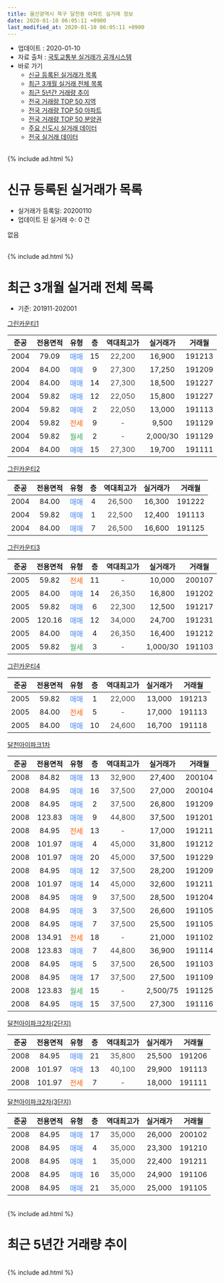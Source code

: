 ```yaml
---
title: 울산광역시 북구 달천동 아파트 실거래 정보
date: 2020-01-10 06:05:11 +0900
last_modified_at: 2020-01-10 06:05:11 +0900
---
```


* 업데이트 : 2020-01-10
* 자료 출처 : [국토교통부 실거래가 공개시스템](http://rt.molit.go.kr)
* 바로 가기
    * [신규 등록된 실거래가 목록](#신규-등록된-실거래가-목록)
    * [최근 3개월 실거래 전체 목록](#최근-3개월-실거래-전체-목록)
    * [최근 5년간 거래량 추이](#최근-5년간-거래량-추이)
    * [전국 거래량 TOP 50 지역](https://inasie.github.io/apt-trade-info/최근-3개월-전국에서-가장-거래가-많이-발생한-지역)
    * [전국 거래량 TOP 50 아파트](https://inasie.github.io/apt-trade-info/최근-3개월-전국에서-가장-거래가-많이-발생한-아파트)
    * [전국 거래량 TOP 50 분양권](https://inasie.github.io/apt-trade-info/최근-3개월-전국에서-가장-거래가-많이-발생한-분양권)
    * [주요 신도시 실거래 데이터](https://inasie.github.io/apt-trade-info/주요-신도시)
    * [전국 실거래 데이터](https://inasie.github.io/apt-trade-info/전국)
<br>
{% include ad.html %}
<br>

# 신규 등록된 실거래가 목록
* 실거래가 등록일: 20200110
* 업데이트 된 실거래 수: 0 건

없음

<br>
{% include ad.html %}
<br>

# 최근 3개월 실거래 전체 목록
* 기준: 201911-202001


[그린카운티1](https://search.naver.com/search.naver?query=%EC%9A%B8%EC%82%B0%EA%B4%91%EC%97%AD%EC%8B%9C+%EB%B6%81%EA%B5%AC+%EB%8B%AC%EC%B2%9C%EB%8F%99+%EA%B7%B8%EB%A6%B0%EC%B9%B4%EC%9A%B4%ED%8B%B01)

|준공|전용면적|유형|층|역대최고가|실거래가|거래월|
|:---:|:---:|:---:|:---:|:---:|:---:|:---:|
|2004|79.09|<span style="color:#4285f3">매매</span>|15|<span style="color:#444444">22,200</span>|16,900|191213|
|2004|84.00|<span style="color:#4285f3">매매</span>|9|<span style="color:#444444">27,300</span>|17,250|191209|
|2004|84.00|<span style="color:#4285f3">매매</span>|14|<span style="color:#444444">27,300</span>|18,500|191227|
|2004|59.82|<span style="color:#4285f3">매매</span>|12|<span style="color:#444444">22,050</span>|15,800|191227|
|2004|59.82|<span style="color:#4285f3">매매</span>|2|<span style="color:#444444">22,050</span>|13,000|191113|
|2004|59.82|<span style="color:#ff5a00">전세</span>|9|<span style="color:#444444">-</span>|9,500|191129|
|2004|59.82|<span style="color:#34a853">월세</span>|2|<span style="color:#444444">-</span>|2,000/30|191129|
|2004|84.00|<span style="color:#4285f3">매매</span>|15|<span style="color:#444444">27,300</span>|19,700|191111|

[그린카운티2](https://search.naver.com/search.naver?query=%EC%9A%B8%EC%82%B0%EA%B4%91%EC%97%AD%EC%8B%9C+%EB%B6%81%EA%B5%AC+%EB%8B%AC%EC%B2%9C%EB%8F%99+%EA%B7%B8%EB%A6%B0%EC%B9%B4%EC%9A%B4%ED%8B%B02)

|준공|전용면적|유형|층|역대최고가|실거래가|거래월|
|:---:|:---:|:---:|:---:|:---:|:---:|:---:|
|2004|84.00|<span style="color:#4285f3">매매</span>|4|<span style="color:#444444">26,500</span>|16,300|191222|
|2004|59.82|<span style="color:#4285f3">매매</span>|1|<span style="color:#444444">22,500</span>|12,400|191113|
|2004|84.00|<span style="color:#4285f3">매매</span>|7|<span style="color:#444444">26,500</span>|16,600|191125|

[그린카운티3](https://search.naver.com/search.naver?query=%EC%9A%B8%EC%82%B0%EA%B4%91%EC%97%AD%EC%8B%9C+%EB%B6%81%EA%B5%AC+%EB%8B%AC%EC%B2%9C%EB%8F%99+%EA%B7%B8%EB%A6%B0%EC%B9%B4%EC%9A%B4%ED%8B%B03)

|준공|전용면적|유형|층|역대최고가|실거래가|거래월|
|:---:|:---:|:---:|:---:|:---:|:---:|:---:|
|2005|59.82|<span style="color:#ff5a00">전세</span>|11|<span style="color:#444444">-</span>|10,000|200107|
|2005|84.00|<span style="color:#4285f3">매매</span>|14|<span style="color:#444444">26,350</span>|16,800|191202|
|2005|59.82|<span style="color:#4285f3">매매</span>|6|<span style="color:#444444">22,300</span>|12,500|191217|
|2005|120.16|<span style="color:#4285f3">매매</span>|12|<span style="color:#444444">34,000</span>|24,700|191231|
|2005|84.00|<span style="color:#4285f3">매매</span>|4|<span style="color:#444444">26,350</span>|16,400|191212|
|2005|59.82|<span style="color:#34a853">월세</span>|3|<span style="color:#444444">-</span>|1,000/30|191103|

[그린카운티4](https://search.naver.com/search.naver?query=%EC%9A%B8%EC%82%B0%EA%B4%91%EC%97%AD%EC%8B%9C+%EB%B6%81%EA%B5%AC+%EB%8B%AC%EC%B2%9C%EB%8F%99+%EA%B7%B8%EB%A6%B0%EC%B9%B4%EC%9A%B4%ED%8B%B04)

|준공|전용면적|유형|층|역대최고가|실거래가|거래월|
|:---:|:---:|:---:|:---:|:---:|:---:|:---:|
|2005|59.82|<span style="color:#4285f3">매매</span>|1|<span style="color:#444444">22,000</span>|13,000|191213|
|2005|84.00|<span style="color:#ff5a00">전세</span>|5|<span style="color:#444444">-</span>|17,000|191113|
|2005|84.00|<span style="color:#4285f3">매매</span>|10|<span style="color:#444444">24,600</span>|16,700|191118|

[달천아이파크1차](https://search.naver.com/search.naver?query=%EC%9A%B8%EC%82%B0%EA%B4%91%EC%97%AD%EC%8B%9C+%EB%B6%81%EA%B5%AC+%EB%8B%AC%EC%B2%9C%EB%8F%99+%EB%8B%AC%EC%B2%9C%EC%95%84%EC%9D%B4%ED%8C%8C%ED%81%AC1%EC%B0%A8)

|준공|전용면적|유형|층|역대최고가|실거래가|거래월|
|:---:|:---:|:---:|:---:|:---:|:---:|:---:|
|2008|84.82|<span style="color:#4285f3">매매</span>|13|<span style="color:#444444">32,900</span>|27,400|200104|
|2008|84.95|<span style="color:#4285f3">매매</span>|16|<span style="color:#444444">37,500</span>|27,000|200104|
|2008|84.95|<span style="color:#4285f3">매매</span>|2|<span style="color:#444444">37,500</span>|26,800|191209|
|2008|123.83|<span style="color:#4285f3">매매</span>|9|<span style="color:#444444">44,800</span>|37,500|191201|
|2008|84.95|<span style="color:#ff5a00">전세</span>|13|<span style="color:#444444">-</span>|17,000|191211|
|2008|101.97|<span style="color:#4285f3">매매</span>|4|<span style="color:#444444">45,000</span>|31,800|191212|
|2008|101.97|<span style="color:#4285f3">매매</span>|20|<span style="color:#444444">45,000</span>|37,500|191229|
|2008|84.95|<span style="color:#4285f3">매매</span>|12|<span style="color:#444444">37,500</span>|28,200|191209|
|2008|101.97|<span style="color:#4285f3">매매</span>|14|<span style="color:#444444">45,000</span>|32,600|191211|
|2008|84.95|<span style="color:#4285f3">매매</span>|9|<span style="color:#444444">37,500</span>|28,500|191204|
|2008|84.95|<span style="color:#4285f3">매매</span>|3|<span style="color:#444444">37,500</span>|26,600|191105|
|2008|84.95|<span style="color:#4285f3">매매</span>|7|<span style="color:#444444">37,500</span>|25,500|191105|
|2008|134.91|<span style="color:#ff5a00">전세</span>|18|<span style="color:#444444">-</span>|21,000|191102|
|2008|123.83|<span style="color:#4285f3">매매</span>|7|<span style="color:#444444">44,800</span>|36,900|191114|
|2008|84.95|<span style="color:#4285f3">매매</span>|5|<span style="color:#444444">37,500</span>|26,500|191103|
|2008|84.95|<span style="color:#4285f3">매매</span>|17|<span style="color:#444444">37,500</span>|27,500|191109|
|2008|123.83|<span style="color:#34a853">월세</span>|15|<span style="color:#444444">-</span>|2,500/75|191125|
|2008|84.95|<span style="color:#4285f3">매매</span>|15|<span style="color:#444444">37,500</span>|27,300|191116|

[달천아이파크2차(2단지)](https://search.naver.com/search.naver?query=%EC%9A%B8%EC%82%B0%EA%B4%91%EC%97%AD%EC%8B%9C+%EB%B6%81%EA%B5%AC+%EB%8B%AC%EC%B2%9C%EB%8F%99+%EB%8B%AC%EC%B2%9C%EC%95%84%EC%9D%B4%ED%8C%8C%ED%81%AC2%EC%B0%A8%282%EB%8B%A8%EC%A7%80%29)

|준공|전용면적|유형|층|역대최고가|실거래가|거래월|
|:---:|:---:|:---:|:---:|:---:|:---:|:---:|
|2008|84.95|<span style="color:#4285f3">매매</span>|21|<span style="color:#444444">35,800</span>|25,500|191206|
|2008|101.97|<span style="color:#4285f3">매매</span>|13|<span style="color:#444444">40,100</span>|29,900|191113|
|2008|101.97|<span style="color:#ff5a00">전세</span>|7|<span style="color:#444444">-</span>|18,000|191111|


<script async src="//pagead2.googlesyndication.com/pagead/js/adsbygoogle.js"></script>
<!-- 기본 -->
<ins class="adsbygoogle"
     style="display:block"
     data-ad-client="ca-pub-2446590836940007"
     data-ad-slot="1659523306"
     data-ad-format="auto"
     data-full-width-responsive="true"></ins>
<script>
(adsbygoogle = window.adsbygoogle || []).push({});
</script>


[달천아이파크2차(3단지)](https://search.naver.com/search.naver?query=%EC%9A%B8%EC%82%B0%EA%B4%91%EC%97%AD%EC%8B%9C+%EB%B6%81%EA%B5%AC+%EB%8B%AC%EC%B2%9C%EB%8F%99+%EB%8B%AC%EC%B2%9C%EC%95%84%EC%9D%B4%ED%8C%8C%ED%81%AC2%EC%B0%A8%283%EB%8B%A8%EC%A7%80%29)

|준공|전용면적|유형|층|역대최고가|실거래가|거래월|
|:---:|:---:|:---:|:---:|:---:|:---:|:---:|
|2008|84.95|<span style="color:#4285f3">매매</span>|17|<span style="color:#444444">35,000</span>|26,000|200102|
|2008|84.95|<span style="color:#4285f3">매매</span>|4|<span style="color:#444444">35,000</span>|23,300|191210|
|2008|84.95|<span style="color:#4285f3">매매</span>|1|<span style="color:#444444">35,000</span>|22,400|191211|
|2008|84.95|<span style="color:#4285f3">매매</span>|16|<span style="color:#444444">35,000</span>|24,900|191106|
|2008|84.95|<span style="color:#4285f3">매매</span>|21|<span style="color:#444444">35,000</span>|25,000|191105|


<br>
{% include ad.html %}
<br>

# 최근 5년간 거래량 추이


<div style="width:100%;">
    <canvas id="deal_progress" height="200"></canvas>
</div>

<script>
new Chart(document.getElementById("deal_progress"), {
    type: 'line',
    data: {
        labels: ['201501','201502','201503','201504','201505','201506','201507','201508','201509','201510','201511','201512','201601','201602','201603','201604','201605','201606','201607','201608','201609','201610','201611','201612','201701','201702','201703','201704','201705','201706','201707','201708','201709','201710','201711','201712','201801','201802','201803','201804','201805','201806','201807','201808','201809','201810','201811','201812','201901','201902','201903','201904','201905','201906','201907','201908','201909','201910','201911','201912','202001'],
        datasets: [{
            label: '매매',
            pointRadius: 1,
            data: [26, 16, 31, 25, 20, 17, 17, 16, 10, 20, 24, 20, 8, 9, 8, 10, 6, 6, 6, 8, 10, 12, 11, 6, 5, 9, 9, 6, 9, 5, 4, 9, 6, 9, 4, 6, 8, 4, 4, 8, 4, 7, 5, 3, 4, 3, 7, 3, 7, 7, 11, 6, 5, 11, 15, 14, 12, 26, 14, 20, 3],
            borderColor: "rgba(255, 201, 14, 1)",
            backgroundColor: "rgba(255, 201, 14, 0.5)",
            fill: false,
            lineTension: 0
        },{
            label: '전월세',
            pointRadius: 1,
            data: [7, 8, 6, 8, 7, 3, 4, 8, 10, 6, 6, 6, 8, 16, 7, 5, 10, 10, 9, 7, 3, 8, 11, 11, 9, 10, 8, 8, 7, 4, 4, 9, 4, 8, 8, 8, 9, 9, 4, 5, 6, 6, 6, 8, 11, 14, 10, 9, 8, 5, 7, 6, 5, 13, 11, 12, 12, 6, 7, 1, 1],
            borderColor: "rgba(0, 141, 185, 1)",
            backgroundColor: "rgba(0, 141, 185, 0.5)",
            fill: false,
            lineTension: 0
        }
        ]
    },
    options: {
        responsive: true,
        title: {
            display: false
        },
        tooltips: {
            mode: 'index',
            intersect: false
        },
        hover: {
            mode: 'nearest',
            intersect: true
        },
        scales: {
            xAxes: [{
                display: true,
                scaleLabel: {
                    display: true,
                    labelString: '년/월'
                }
            }],
            yAxes: [{
                display: true,
                ticks: {
                    suggestedMin: 0,
                },
                scaleLabel: {
                    display: true,
                    labelString: '실거래 수'
                }
            }]
        }
    }
});

</script>


<br>
{% include ad.html %}
<br>

